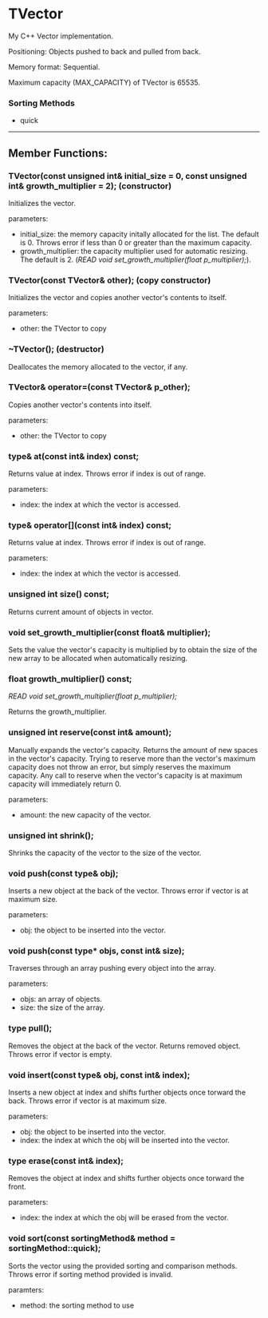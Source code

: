 # TVector

My C++ Vector implementation.

Positioning: Objects pushed to back and pulled from back.

Memory format: Sequential.

Maximum capacity (MAX_CAPACITY) of TVector is 65535.

### Sorting Methods
- quick

---

## Member Functions:
### TVector(const unsigned int& initial_size = 0, const unsigned int& growth_multiplier = 2); (constructor)

Initializes the vector.

parameters:
- initial_size: the memory capacity initally allocated for the list. The default is 0. Throws error if less than 0 or greater than the maximum capacity.
- growth_multiplier: the capacity multiplier used for automatic resizing. The default is 2. (*READ void set_growth_multiplier(float p_multiplier);*).

### TVector(const TVector& other); (copy constructor)

Initializes the vector and copies another vector's contents to itself.

parameters:
- other: the TVector to copy

### ~TVector(); (destructor)

Deallocates the memory allocated to the vector, if any.

### TVector& operator=(const TVector& p_other);

Copies another vector's contents into itself.

parameters:
- other: the TVector to copy

### type& at(const int& index) const;

Returns value at index. Throws error if index is out of range.

parameters:
- index: the index at which the vector is accessed.

### type& operator[](const int& index) const;

Returns value at index. Throws error if index is out of range.

parameters:
- index: the index at which the vector is accessed.

### unsigned int size() const;

Returns current amount of objects in vector.

### void set_growth_multiplier(const float& multiplier);

Sets the value the vector's capacity is multiplied by to obtain the size of the new array to be allocated when automatically resizing.

### float growth_multiplier() const;

*READ void set_growth_multiplier(float p_multiplier);*

Returns the growth_multiplier.

### unsigned int reserve(const int& amount);

Manually expands the vector's capacity. Returns the amount of new spaces in the vector's capacity. Trying to reserve more than the vector's maximum capacity does not throw an error, but simply reserves the maximum capacity. Any call to reserve when the vector's capacity is at maximum capacity will immediately return 0.

parameters:
- amount: the new capacity of the vector.

### unsigned int shrink();

Shrinks the capacity of the vector to the size of the vector.

### void push(const type& obj);

Inserts a new object at the back of the vector. Throws error if vector is at maximum size.

parameters:
- obj: the object to be inserted into the vector.

### void push(const type* objs, const int& size);

Traverses through an array pushing every object into the array.

parameters:
- objs: an array of objects.
- size: the size of the array.

### type pull();

Removes the object at the back of the vector. Returns removed object. Throws error if vector is empty.

### void insert(const type& obj, const int& index);

Inserts a new object at index and shifts further objects once torward the back. Throws error if vector is at maximum size.

parameters:
- obj: the object to be inserted into the vector.
- index: the index at which the obj will be inserted into the vector.

### type erase(const int& index);

Removes the object at index and shifts further objects once torward the front.

parameters:
- index: the index at which the obj will be erased from the vector.

### void sort(const sortingMethod& method = sortingMethod::quick);

Sorts the vector using the provided sorting and comparison methods. Throws error if sorting method provided is invalid.

paramters:
- method: the sorting method to use
